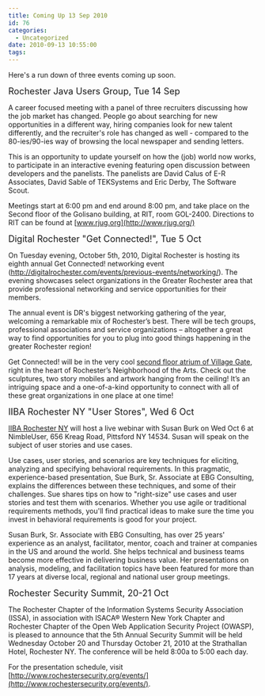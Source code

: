 ```yaml
---
title: Coming Up 13 Sep 2010
id: 76
categories:
  - Uncategorized
date: 2010-09-13 10:55:00
tags:
---
```


Here's a run down of three events coming up soon.

<span style="font-size:large;">Rochester Java Users Group, Tue 14 Sep </span>

A career focused meeting with a panel of three recruiters discussing how the job market has changed. People go about searching for new opportunities in a different way, hiring companies look for new talent differently, and the recruiter's role has changed as well - compared to the 80-ies/90-ies way of browsing the local newspaper and sending letters.

This is an opportunity to update yourself on how the (job) world now works, to participate in an interactive evening featuring open discussion between developers and the panelists. The panelists are David Calus of E-R Associates, David Sable of TEKSystems and Eric Derby, The Software Scout.

Meetings start at 6:00 pm and end around 8:00 pm, and take place on the Second floor of the Golisano building, at RIT, room GOL-2400\. Directions to RIT can be found at [www.rjug.org](http://www.rjug.org/)

<span style="font-size:large;">Digital Rochester "Get Connected!", Tue 5 Oct</span>

On Tuesday evening, October 5th, 2010, Digital Rochester is hosting its eighth annual Get Connected! networking event (http://digitalrochester.com/events/previous-events/networking/). The evening showcases select organizations in the Greater Rochester area that provide professional networking and service opportunities for their members.

The annual event is DR's biggest networking gathering of the year, welcoming a remarkable mix of Rochester’s best. There will be tech groups, professional associations and service organizations – altogether a great way to find opportunities for you to plug into good things happening in the greater Rochester region!

Get Connected! will be in the very cool [second floor atrium of Village Gate](http://rocwiki.org/Village_Gate), right in the heart of Rochester’s Neighborhood of the Arts. Check out the sculptures, two story mobiles and artwork hanging from the ceiling! It’s an intriguing space and a one-of-a-kind opportunity to connect with all of these great organizations in one place at one time!

<span style="font-size:large;">IIBA Rochester NY "User Stores", Wed 6 Oct </span>

[IIBA Rochester NY](http://rochesterny.theiiba.org/) will host a live webinar with Susan Burk on Wed Oct 6 at NimbleUser, 656 Kreag Road, Pittsford NY 14534\. Susan will speak on the subject of user stories and use cases.

Use cases, user stories, and scenarios are key techniques for eliciting, analyzing and specifying behavioral requirements. In this pragmatic, experience-based presentation, Sue Burk, Sr. Associate at EBG Consulting, explains the differences between these techniques, and some of their challenges. Sue shares tips on how to "right-size" use cases and user stories and test them with scenarios. Whether you use agile or traditional requirements methods, you'll find practical ideas to make sure the time you invest in behavioral requirements is good for your project.

Susan Burk, Sr. Associate with EBG Consulting, has over 25 years' experience as an analyst, facilitator, mentor, coach and trainer at companies in the US and around the world. She helps technical and business teams become more effective in delivering business value. Her presentations on analysis, modeling, and facilitation topics have been featured for more than 17 years at diverse local, regional and national user group meetings.

<span style="font-size:large;">Rochester Security Summit, 20-21 Oct</span>

The Rochester Chapter of the Information Systems Security Association (ISSA), in association with ISACA® Western New York Chapter and Rochester Chapter of the Open Web Application Security Project (OWASP), is pleased to announce that the 5th Annual Security Summit will be held Wednesday October 20 and Thursday October 21, 2010 at the Strathallan Hotel, Rochester NY. The conference will be held 8:00a to 5:00 each day.

For the presentation schedule, visit [http://www.rochestersecurity.org/events/](http://www.rochestersecurity.org/events/).